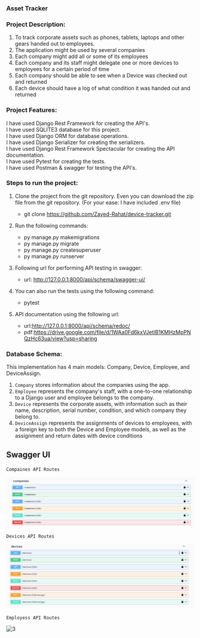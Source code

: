 ### Asset Tracker <br/>

### Project Description:
1. To track corporate assets such as phones, tablets, laptops and other gears handed out to employees.
2. The application might be used by several companies
3. Each company might add all or some of its employees
4. Each company and its staff might delegate one or more devices to employees for a certain period of time
5. Each company should be able to see when a Device was checked out and returned
6. Each device should have a log of what condition it was handed out and returned

### Project Features:
I have used Django Rest Framework for creating the API's. <br/>
I have used SQLITE3 database for this project. <br/>
I have used Django ORM for database operations. <br/>
I have used Django Serializer for creating the serializers. <br/>
I have used Django Rest Framework Spectacular for creating the API documentation. <br/>
I have used Pytest for creating the tests. <br/>
I have used Postman & swagger for testing the API's. <br/>

### Steps to run the project:
1. Clone the project from the git repository. Even you can download the zip file from the git repository. (For your ease: I have included .env file)
    - git clone https://github.com/Zayed-Rahat/device-tracker.git
2. Run the following commands:
    - py manage.py makemigrations
    - py manage.py migrate 
    - py manage.py createsuperuser
    - py manage.py runserver
3. Following url for performing API testing in swagger:<br/>
   - url: http://127.0.0.1:8000/api/schema/swagger-ui/

4. You can also run the tests using the following command:
   - pytest
5. API documentation using the following url:
    - url:http://127.0.0.1:8000/api/schema/redoc/
    - pdf:https://drive.google.com/file/d/1WAa0Fd6kxVJetIB1KMHzMpPNQzHc63ua/view?usp=sharing


### Database Schema:
This implementation has 4 main models: Company, Device, Employee, and DeviceAssign.<br/>
1. `Company` stores information about the companies using the app.<br/>
2. `Employee` represents the company's staff, with a one-to-one relationship to a Django user and employee belongs to the company.<br/>
3. `Device` represents the corporate assets, with information such as their name, description, serial number, condition, and which company they belong to.<br/>
4. `DeviceAssign` represents the assignments of devices to employees, with a foreign key to both the Device and Employee models, as well as the assignment and return dates with device conditions<br/>

## Swagger UI
`Compaines API Routes` 

![1](https://github.com/Zayed-Rahat/device-tracker/blob/main/UI_SS/companies_api.png)

`Devices API Routes`

![2](https://github.com/Zayed-Rahat/device-tracker/blob/main/UI_SS/devices_api.png)

`Employess API Routes`

![3](https://github.com/Zayed-Rahat/device-tracker/blob/main/UI_SS/employees.png)

